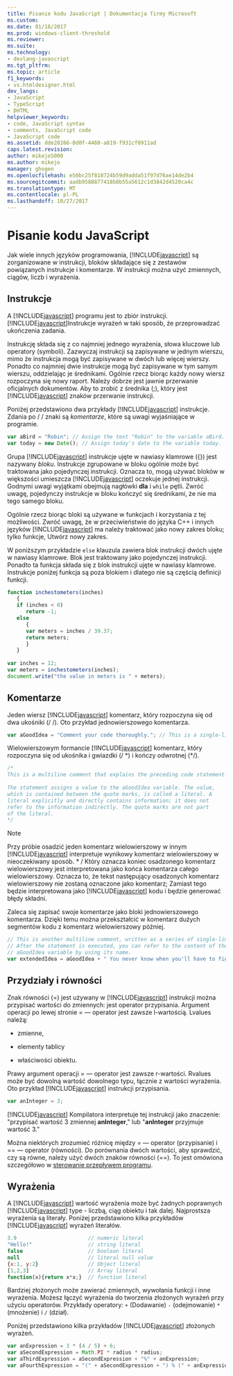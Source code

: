```yaml
---
title: Pisanie kodu JavaScript | Dokumentacja firmy Microsoft
ms.custom: 
ms.date: 01/18/2017
ms.prod: windows-client-threshold
ms.reviewer: 
ms.suite: 
ms.technology:
- devlang-javascript
ms.tgt_pltfrm: 
ms.topic: article
f1_keywords:
- vs.htmldesigner.html
dev_langs:
- JavaScript
- TypeScript
- DHTML
helpviewer_keywords:
- code, JavaScript syntax
- comments, JavaScript code
- JavaScript code
ms.assetid: dde28266-0d0f-4460-a819-f931cf0911ad
caps.latest.revision: 
author: mikejo5000
ms.author: mikejo
manager: ghogen
ms.openlocfilehash: e50bc25f818724b59d9adda51f97d76ae14de2b4
ms.sourcegitcommit: aadb9588877418b8b55a5612c1d3842d4520ca4c
ms.translationtype: MT
ms.contentlocale: pl-PL
ms.lasthandoff: 10/27/2017
---
```

# <a name="writing-javascript-code"></a>Pisanie kodu JavaScript
Jak wiele innych języków programowania, [!INCLUDE[javascript](../javascript/includes/javascript-md.md)] są zorganizowane w instrukcji, bloków składające się z zestawów powiązanych instrukcje i komentarze. W instrukcji można użyć zmiennych, ciągów, liczb i wyrażenia.  
  
## <a name="statements"></a>Instrukcje  
 A [!INCLUDE[javascript](../javascript/includes/javascript-md.md)] programu jest to zbiór instrukcji. [!INCLUDE[javascript](../javascript/includes/javascript-md.md)]Instrukcje wyrażeń w taki sposób, że przeprowadzać ukończenia zadania.  
  
 Instrukcję składa się z co najmniej jednego wyrażenia, słowa kluczowe lub operatory (symboli). Zazwyczaj instrukcji są zapisywane w jednym wierszu, mimo że instrukcja mogą być zapisywane w dwóch lub więcej wierszy. Ponadto co najmniej dwie instrukcje mogą być zapisywane w tym samym wierszu, oddzielając je średnikami. Ogólnie rzecz biorąc każdy nowy wiersz rozpoczyna się nowy raport. Należy dobrze jest jawnie przerwanie oficjalnych dokumentów. Aby to zrobić z średnika (;), który jest [!INCLUDE[javascript](../javascript/includes/javascript-md.md)] znaków przerwanie instrukcji.  
  
 Poniżej przedstawiono dwa przykłady [!INCLUDE[javascript](../javascript/includes/javascript-md.md)] instrukcje. Zdania po / / znaki są *komentarze*, które są uwagi wyjaśniające w programie.  
  
```JavaScript  
var aBird = "Robin"; // Assign the text "Robin" to the variable aBird.  
var today = new Date(); // Assign today's date to the variable today.  
```  
  
 Grupa [!INCLUDE[javascript](../javascript/includes/javascript-md.md)] instrukcje ujęte w nawiasy klamrowe ({}) jest nazywany *bloku*. Instrukcje zgrupowane w bloku ogólnie może być traktowana jako pojedynczej instrukcji. Oznacza to, mogą używać bloków w większości umieszcza [!INCLUDE[javascript](../javascript/includes/javascript-md.md)] oczekuje jednej instrukcji. Godnymi uwagi wyjątkami obejmują nagłówki **dla** i `while` pętli. Zwróć uwagę, pojedynczy instrukcje w bloku kończyć się średnikami, że nie ma tego samego bloku.  
  
 Ogólnie rzecz biorąc bloki są używane w funkcjach i korzystania z tej możliwości. Zwróć uwagę, że w przeciwieństwie do języka C++ i innych języków [!INCLUDE[javascript](../javascript/includes/javascript-md.md)] ma należy traktować jako nowy zakres bloku; tylko funkcje, Utwórz nowy zakres.  
  
 W poniższym przykładzie `else` klauzula zawiera blok instrukcji dwóch ujęte w nawiasy klamrowe. Blok jest traktowany jako pojedynczej instrukcji. Ponadto ta funkcja składa się z blok instrukcji ujęte w nawiasy klamrowe. Instrukcje poniżej funkcja są poza blokiem i dlatego nie są częścią definicji funkcji.  
  
```JavaScript  
function inchestometers(inches)  
   {  
   if (inches < 0)  
      return -1;  
   else  
      {  
      var meters = inches / 39.37;  
      return meters;  
      }  
   }  
  
var inches = 12;  
var meters = inchestometers(inches);  
document.write("the value in meters is " + meters);  
```  
  
## <a name="comments"></a>Komentarze  
 Jeden wiersz [!INCLUDE[javascript](../javascript/includes/javascript-md.md)] komentarz, który rozpoczyna się od dwa ukośniki (/ /). Oto przykład jednowierszowego komentarza.  
  
```JavaScript  
var aGoodIdea = "Comment your code thoroughly."; // This is a single-line comment.  
```  
  
 Wielowierszowym formancie [!INCLUDE[javascript](../javascript/includes/javascript-md.md)] komentarz, który rozpoczyna się od ukośnika i gwiazdki (/ *) i kończy odwrotnej (\*/).  
  
```JavaScript  
/*  
This is a multiline comment that explains the preceding code statement.  
  
The statement assigns a value to the aGoodIdea variable. The value,   
which is contained between the quote marks, is called a literal. A   
literal explicitly and directly contains information; it does not   
refer to the information indirectly. The quote marks are not part   
of the literal.  
*/  
```  
  
> [!NOTE]
>  Przy próbie osadzić jeden komentarz wielowierszowy w innym [!INCLUDE[javascript](../javascript/includes/javascript-md.md)] interpretuje wynikowy komentarz wielowierszowy w nieoczekiwany sposób. * / Który oznacza koniec osadzonego komentarz wielowierszowy jest interpretowana jako końca komentarza całego wielowierszowy. Oznacza to, że tekst następujący osadzonych komentarz wielowierszowy nie zostaną oznaczone jako komentarz; Zamiast tego będzie interpretowana jako [!INCLUDE[javascript](../javascript/includes/javascript-md.md)] kodu i będzie generować błędy składni.  
  
 Zaleca się zapisać swoje komentarze jako bloki jednowierszowego komentarza. Dzięki temu można przekształcić w komentarz dużych segmentów kodu z komentarz wielowierszowy później.  
  
```JavaScript  
// This is another multiline comment, written as a series of single-line comments.  
// After the statement is executed, you can refer to the content of the   
// aGoodIdea variable by using its name.  
var extendedIdea = aGoodIdea + " You never know when you'll have to figure out what it does.";  
```  
  
## <a name="assignments-and-equality"></a>Przydziały i równości  
 Znak równości (=) jest używany w [!INCLUDE[javascript](../javascript/includes/javascript-md.md)] instrukcji można przypisać wartości do zmiennych: jest operator przypisania. Argument operacji po lewej stronie = — operator jest zawsze l-wartością. Lvalues należą:  
  
-   zmienne,  
  
-   elementy tablicy  
  
-   właściwości obiektu.  
  
 Prawy argument operacji = — operator jest zawsze r-wartości. Rvalues może być dowolną wartość dowolnego typu, łącznie z wartości wyrażenia. Oto przykład [!INCLUDE[javascript](../javascript/includes/javascript-md.md)] instrukcji przypisania.  
  
```JavaScript  
var anInteger = 3;  
```  
  
 [!INCLUDE[javascript](../javascript/includes/javascript-md.md)] Kompilatora interpretuje tej instrukcji jako znaczenie: "przypisać wartość 3 zmiennej **anInteger**," lub "**anInteger** przyjmuje wartość 3."  
  
 Można niektórych zrozumieć różnicę między = — operator (przypisanie) i == — operator (równości). Do porównania dwóch wartości, aby sprawdzić, czy są równe, należy użyć dwóch znaków równości (==). To jest omówiona szczegółowo w [sterowanie przepływem programu](../javascript/controlling-program-flow-javascript.md).  
  
## <a name="expressions"></a>Wyrażenia  
 A [!INCLUDE[javascript](../javascript/includes/javascript-md.md)] wartość wyrażenia może być żadnych poprawnych [!INCLUDE[javascript](../javascript/includes/javascript-md.md)] type - liczbą, ciąg obiektu i tak dalej. Najprostsza wyrażenia są literały. Poniżej przedstawiono kilka przykładów [!INCLUDE[javascript](../javascript/includes/javascript-md.md)] wyrażeń literałów.  
  
```JavaScript  
3.9                       // numeric literal  
"Hello!"                  // string literal  
false                     // boolean literal  
null                      // literal null value  
{x:1, y:2}                // Object literal  
[1,2,3]                   // Array literal  
function(x){return x*x;}  // function literal  
```  
  
 Bardziej złożonych może zawierać zmiennych, wywołania funkcji i inne wyrażenia. Możesz łączyć wyrażenia do tworzenia złożonych wyrażeń przy użyciu operatorów. Przykłady operatory: `+` (Dodawanie) `-` (odejmowanie) `*` (mnożenie) i `/` (dział).  
  
 Poniżej przedstawiono kilka przykładów [!INCLUDE[javascript](../javascript/includes/javascript-md.md)] złożonych wyrażeń.  
  
```JavaScript  
var anExpression = 3 * (4 / 5) + 6;  
var aSecondExpression = Math.PI * radius * radius;  
var aThirdExpression = aSecondExpression + "%" + anExpression;  
var aFourthExpression = "(" + aSecondExpression + ") % (" + anExpression + ")";  
```